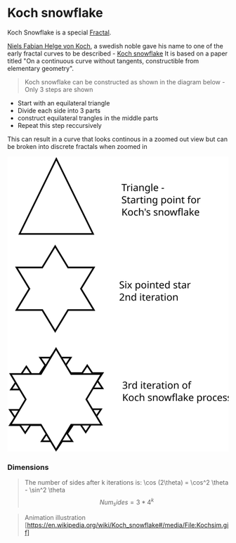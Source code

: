 
# Koch snowflake

Koch Snowflake is a special [Fractal](https://en.wikipedia.org/wiki/Fractal).

[Niels Fabian Helge von Koch](https://en.wikipedia.org/wiki/Helge_von_Koch), a swedish noble gave his name to one of the early fractal curves to be described - [Koch snowflake](https://en.wikipedia.org/wiki/Koch_snowflake)
It is based on a paper titled "On a continuous curve without tangents, constructible from elementary geometry".

> Koch snowflake can be constructed as shown in the diagram below - Only 3 steps are shown
* Start with an equilateral triangle
* Divide each side into 3 parts
* construct equilateral trangles in the middle parts
* Repeat this step reccursively

This can result in a curve that looks continous in a zoomed out view but can be broken into discrete fractals when zoomed in



![Fractal Image](Harshitha-koch_iteration.svg)

### Dimensions
> The number of sides after k iterations is:
\cos (2\theta) = \cos^2 \theta - \sin^2 \theta
 $$ Num_sides = 3*4^k $$
 



> Animation illustration [https://en.wikipedia.org/wiki/Koch_snowflake#/media/File:Kochsim.gif]

